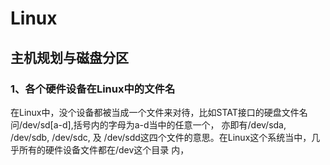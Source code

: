 # Linux

## 主机规划与磁盘分区

### 1、各个硬件设备在Linux中的文件名

在Linux中，没个设备都被当成一个文件来对待，比如STAT接口的硬盘文件名问/dev/sd[a-d],括号内的字母为a-d当中的任意一个， 亦即有/dev/sda, /dev/sdb, /dev/sdc, 及 /dev/sdd这四个文件的意思。在Linux这个系统当中，几乎所有的硬件设备文件都在/dev这个目录 内，

